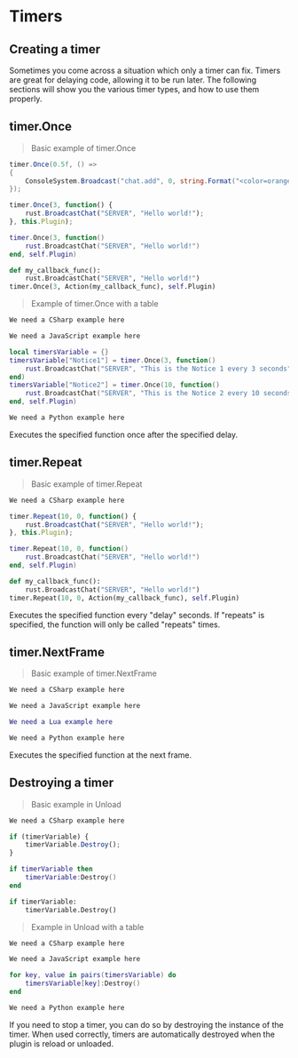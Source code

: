 # Timers

## Creating a timer

Sometimes you come across a situation which only a timer can fix. Timers are great for delaying code, allowing it to be run later. The following sections will show you the various timer types, and how to use them properly.

## timer.Once

> Basic example of timer.Once

``` csharp
timer.Once(0.5f, () =>
{
    ConsoleSystem.Broadcast("chat.add", 0, string.Format("<color=orange>{0}:</color> {1}", "SERVER", "Hello world!), 1.0);
});
```

``` javascript
timer.Once(3, function() {
    rust.BroadcastChat("SERVER", "Hello world!");
}, this.Plugin);
```

``` lua
timer.Once(3, function()
    rust.BroadcastChat("SERVER", "Hello world!")
end, self.Plugin)
```

``` python
def my_callback_func():
    rust.BroadcastChat("SERVER", "Hello world!")
timer.Once(3, Action(my_callback_func), self.Plugin)
```

> Example of timer.Once with a table

``` csharp
We need a CSharp example here
```

``` javascript
We need a JavaScript example here
```

``` lua
local timersVariable = {}
timersVariable["Notice1"] = timer.Once(3, function()
    rust.BroadcastChat("SERVER", "This is the Notice 1 every 3 seconds")
end)
timersVariable["Notice2"] = timer.Once(10, function()
    rust.BroadcastChat("SERVER", "This is the Notice 2 every 10 seconds")
end, self.Plugin)
```

``` python
We need a Python example here
```

Executes the specified function once after the specified delay.

## timer.Repeat

> Basic example of timer.Repeat

``` csharp
We need a CSharp example here
```

``` javascript
timer.Repeat(10, 0, function() {
    rust.BroadcastChat("SERVER", "Hello world!");
}, this.Plugin);
```

``` lua
timer.Repeat(10, 0, function()
    rust.BroadcastChat("SERVER", "Hello world!")
end, self.Plugin)
```

``` python
def my_callback_func():
    rust.BroadcastChat("SERVER", "Hello world!")
timer.Repeat(10, 0, Action(my_callback_func), self.Plugin)
```

Executes the specified function every "delay" seconds. If "repeats" is specified, the function will only be called "repeats" times.

## timer.NextFrame

> Basic example of timer.NextFrame

``` csharp
We need a CSharp example here
```

``` javascript
We need a JavaScript example here
```

``` lua
We need a Lua example here
```

``` python
We need a Python example here
```

Executes the specified function at the next frame.

## Destroying a timer

> Basic example in Unload

``` csharp
We need a CSharp example here
```

``` javascript
if (timerVariable) {
    timerVariable.Destroy();
}
```

``` lua
if timerVariable then
    timerVariable:Destroy()
end
```

``` python
if timerVariable:
    timerVariable.Destroy()
```

> Example in Unload with a table

``` csharp
We need a CSharp example here
```

``` javascript
We need a JavaScript example here
```

``` lua
for key, value in pairs(timersVariable) do
    timersVariable[key]:Destroy()
end
```

``` python
We need a Python example here
```

If you need to stop a timer, you can do so by destroying the instance of the timer. When used correctly, timers are automatically destroyed when the plugin is reload or unloaded.
